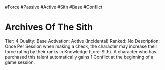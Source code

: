 #Force
#Passive
#Active
#Sith
#Base 
#Conflict

# Archives Of The Sith
Tier: 4
Quality: Base
Activation: Active (Incidental)
Ranked: No
Description: Once Per Session when making a check, the character may increase their force rating by their ranks in Knowledge (Lore-Sith). A character who has purchased this talent automatically gains 1 Conflict at the beginning of a game session.